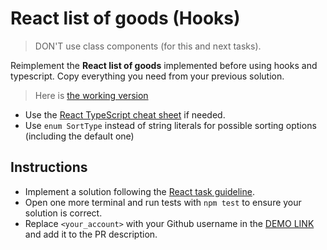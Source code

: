 # React list of goods (Hooks)

> DON'T use class components (for this and next tasks).

Reimplement the **React list of goods** implemented before using hooks and typescript.
Copy everything you need from your previous solution.

> Here is [the working version](https://mate-academy.github.io/react_list-of-goods/)

- Use the [React TypeScript cheat sheet](https://mate-academy.github.io/fe-program/js/extra/react-typescript) if needed.
- Use `enum SortType` instead of string literals for possible sorting options (including the default one)

## Instructions

- Implement a solution following the [React task guideline](https://github.com/mate-academy/react_task-guideline#react-tasks-guideline).
- Open one more terminal and run tests with `npm test` to ensure your solution is correct.
- Replace `<your_account>` with your Github username in the [DEMO LINK](https://voievodik.github.io/react_list-of-goods-hooks/) and add it to the PR description.
